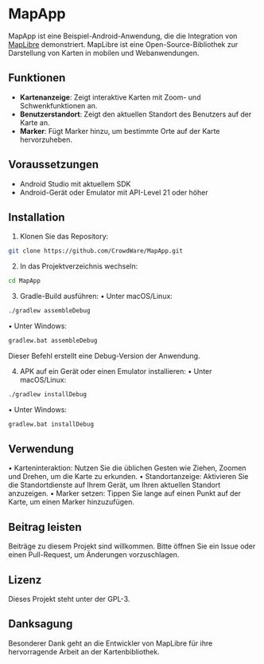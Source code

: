 # MapApp

MapApp ist eine Beispiel-Android-Anwendung, die die Integration von [MapLibre](https://maplibre.org/) demonstriert. MapLibre ist eine Open-Source-Bibliothek zur Darstellung von Karten in mobilen und Webanwendungen.

## Funktionen

- **Kartenanzeige**: Zeigt interaktive Karten mit Zoom- und Schwenkfunktionen an.
- **Benutzerstandort**: Zeigt den aktuellen Standort des Benutzers auf der Karte an.
- **Marker**: Fügt Marker hinzu, um bestimmte Orte auf der Karte hervorzuheben.

## Voraussetzungen

- Android Studio mit aktuellem SDK
- Android-Gerät oder Emulator mit API-Level 21 oder höher

## Installation

1. Klonen Sie das Repository:

```bash
git clone https://github.com/CrowdWare/MapApp.git
```

2.	In das Projektverzeichnis wechseln:
```bash
cd MapApp
```

3.	Gradle-Build ausführen:
•	Unter macOS/Linux:
```bash
./gradlew assembleDebug
```
•	Unter Windows:
```bash
gradlew.bat assembleDebug
```

Dieser Befehl erstellt eine Debug-Version der Anwendung.

4.	APK auf ein Gerät oder einen Emulator installieren:
•	Unter macOS/Linux:
```bash
./gradlew installDebug
```

•	Unter Windows:
```bash
gradlew.bat installDebug
```

## Verwendung
•	Karteninteraktion: Nutzen Sie die üblichen Gesten wie Ziehen, Zoomen und Drehen, um die Karte zu erkunden.
•	Standortanzeige: Aktivieren Sie die Standortdienste auf Ihrem Gerät, um Ihren aktuellen Standort anzuzeigen.
•	Marker setzen: Tippen Sie lange auf einen Punkt auf der Karte, um einen Marker hinzuzufügen.

## Beitrag leisten

Beiträge zu diesem Projekt sind willkommen. Bitte öffnen Sie ein Issue oder einen Pull-Request, um Änderungen vorzuschlagen.

## Lizenz

Dieses Projekt steht unter der GPL-3.

## Danksagung

Besonderer Dank geht an die Entwickler von MapLibre für ihre hervorragende Arbeit an der Kartenbibliothek.
